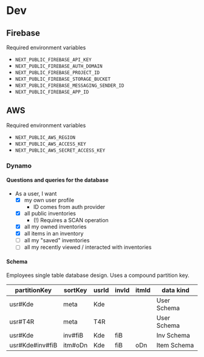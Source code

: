 # Dev

## Firebase

Required environment variables

- `NEXT_PUBLIC_FIREBASE_API_KEY`
- `NEXT_PUBLIC_FIREBASE_AUTH_DOMAIN`
- `NEXT_PUBLIC_FIREBASE_PROJECT_ID`
- `NEXT_PUBLIC_FIREBASE_STORAGE_BUCKET`
- `NEXT_PUBLIC_FIREBASE_MESSAGING_SENDER_ID`
- `NEXT_PUBLIC_FIREBASE_APP_ID`

## AWS

Required environment variables

- `NEXT_PUBLIC_AWS_REGION`
- `NEXT_PUBLIC_AWS_ACCESS_KEY`
- `NEXT_PUBLIC_AWS_SECRET_ACCESS_KEY`

### Dynamo

#### Questions and queries for the database

- As a user, I want
  - [x] my own user profile
    - ID comes from auth provider
  - [x] all public inventories
    - (!) Requires a SCAN operation
  - [x] all my owned inventories
  - [x] all items in an inventory
  - [ ] all my "saved" inventories
  - [ ] all my recently viewed / interacted with inventories

#### Schema

Employees single table database design. Uses a compound partition key.

| partitionKey    | sortKey | usrId | invId | itmId | data kind   |
| --------------- | ------- | ----- | ----- | ----- | ----------- |
| usr#Kde         | meta    | Kde   |       |       | User Schema |
| usr#T4R         | meta    | T4R   |       |       | User Schema |
| usr#Kde         | inv#fiB | Kde   | fiB   |       | Inv Schema  |
| usr#Kde#inv#fiB | itm#oDn | Kde   | fiB   | oDn   | Item Schema |
